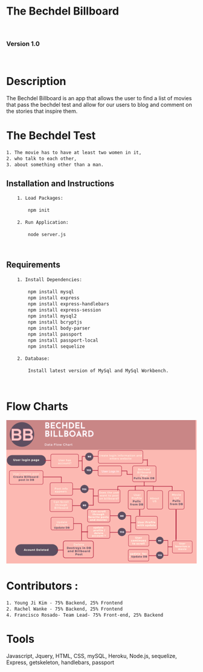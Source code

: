 # The Bechdel Billboard

<br>

### Version 1.0

<br>

# Description 

The Bechdel Billboard is an app that allows the user to find a list of movies that pass the bechdel test and allow for our users to blog and comment on the stories that inspire them. 


# The Bechdel Test

    1. The movie has to have at least two women in it,
    2. who talk to each other,
    3. about something other than a man.

## Installation and Instructions

        1. Load Packages:

            npm init

        2. Run Application:

            node server.js
<br>

## Requirements

        1. Install Dependencies:

            npm install mysql
            npm install express
            npm install express-handlebars
            npm install express-session
            npm install mysql2
            npm install bcryptjs
            npm install body-parser
            npm install passport
            npm install passport-local
            npm install sequelize

        2. Database:

            Install latest version of MySql and MySql Workbench.

<br>

<!-- # Mock-up

![welcomeUserSignIn](./mockup/welcomeUserSignIn.png)
![aboutUs](./mockup/aboutUs.png)
![movieList](./mockup/movieList.png)
![userUpdate](./mockup/userUpdate.png)
![billboard](./mockup/billboard.png)
![blogpost](./mockup/blogpost.png) -->

# Flow Charts

![bbFlowchart](./mockup/bbFlowchart.png)

# Contributors :

    1. Young Ji Kim - 75% Backend, 25% Frontend
    2. Rachel Wanke - 75% Backend, 25% Frontend
    4. Francisco Rosado- Team Lead- 75% Front-end, 25% Backend

# Tools

Javascript, Jquery, HTML, CSS, mySQL, Heroku, Node.js, sequelize, Express, getskeleton, handlebars, passport

